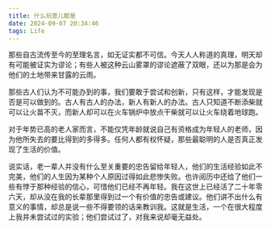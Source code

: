 ```yaml
---
title: 什么玩意儿都是
date: 2024-09-07 20:34:46
tags: Life
---
```


那些自古流传至今的至理名言，如无证实都不可信。今天人人称道的真理，明天却有可能被证实为谬论；有些人被这种云山雾罩的谬论遮蔽了双眼，还以为那是会为他们的土地带来甘露的云雨。

那些古人们认为不可能办到的事，我们要敢于尝试和创新，只有这样，才能发现是否是可以做到的。古人有古人的办法，新人有新人的办法。古人只知道不断添柴就可以让火苗不灭，而新人却可以在火车锅炉中放点干柴就可以让火车绕着地球跑。

对于年势已高的老人家而言，不能仅凭年龄就说自己有资格成为年轻人的老师，因为他所失去的要比得到的多得多。任何人都有权怀疑，那些最聪明的人是否真正发现了生活的价值。

说实话，老一辈人并没有什么至关重要的忠告留给年轻人，他们的生活经验如此不完美，他们的人生因为某种个人原因过得如此悲惨失败。也许阅历中还给了他们一些有悖于那种经验的信心，可惜他们已经不再年轻。我在这世上已经活了二十年零六天，却从没在我的长辈那里得到过一个有价值的忠告或建议。他们讲不出什么有意义的事情，却总是说一些不得要领的话来教训我。这就是生活，一个在很大程度上我并未尝试过的实验；他们尝试过了，对我来说却毫无益处。